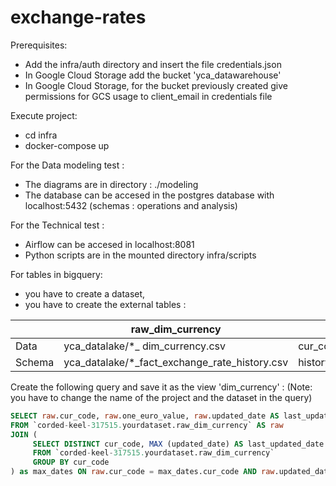 # exchange-rates

Prerequisites:
- Add the infra/auth directory and insert the file credentials.json
- In Google Cloud Storage add the bucket 'yca_datawarehouse'
- In Google Cloud Storage, for the bucket previously created give permissions for GCS usage to client_email in credentials file 

Execute project:
- cd infra
- docker-compose up

For the Data modeling test :
- The diagrams are in directory : ./modeling
- The database can be accesed in the postgres database with localhost:5432 (schemas : operations and analysis)

For the Technical test :
- Airflow can be accesed in localhost:8081
- Python scripts are in the mounted directory infra/scripts

For tables in bigquery:

- you have to create a dataset,
- you have to create the external tables :

|| raw_dim_currency | fact_exchange_rate_history |
| ------ | ------ | ------ |
|Data|yca_datalake/*_ dim_currency.csv|cur_code: string, one_euro_value: float, updated_date: date, serial_code: string|
|Schema|yca_datalake/*_fact_exchange_rate_history.csv|history_date:date,from_cur_code:string,to_cur_code:string,exchange_rate:float|


Create the following query and save it as the view 'dim_currency' :
(Note: you have to change the name of the project and the dataset in the query) 

```sql
SELECT raw.cur_code, raw.one_euro_value, raw.updated_date AS last_updated_date, raw.serial_code
FROM `corded-keel-317515.yourdataset.raw_dim_currency` AS raw
JOIN (
     SELECT DISTINCT cur_code, MAX (updated_date) AS last_updated_date
     FROM `corded-keel-317515.yourdataset.raw_dim_currency`
     GROUP BY cur_code
) as max_dates ON raw.cur_code = max_dates.cur_code AND raw.updated_date = max_dates.last_updated_date
```

